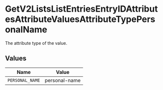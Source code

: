 # GetV2ListsListEntriesEntryIDAttributesAttributeValuesAttributeTypePersonalName

The attribute type of the value.


## Values

| Name            | Value           |
| --------------- | --------------- |
| `PERSONAL_NAME` | personal-name   |